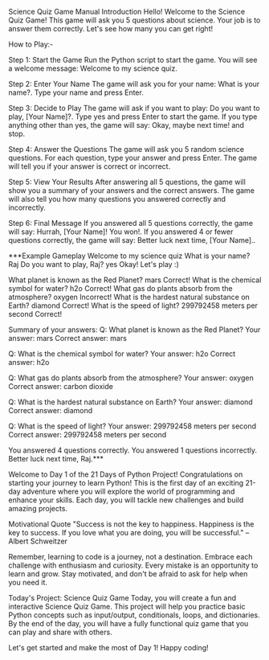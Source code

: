 Science Quiz Game Manual
Introduction
Hello! Welcome to the Science Quiz Game! This game will ask you 5 questions about science. Your job is to answer them correctly. Let's see how many you can get right!

How to Play:-

Step 1: Start the Game
Run the Python script to start the game.
You will see a welcome message: Welcome to my science quiz.

Step 2: Enter Your Name
The game will ask you for your name: What is your name?.
Type your name and press Enter.

Step 3: Decide to Play
The game will ask if you want to play: Do you want to play, [Your Name]?.
Type yes and press Enter to start the game.
If you type anything other than yes, the game will say: Okay, maybe next time! and stop.

Step 4: Answer the Questions
The game will ask you 5 random science questions.
For each question, type your answer and press Enter.
The game will tell you if your answer is correct or incorrect.

Step 5: View Your Results
After answering all 5 questions, the game will show you a summary of your answers and the correct answers.
The game will also tell you how many questions you answered correctly and incorrectly.

Step 6: Final Message
If you answered all 5 questions correctly, the game will say: Hurrah, [Your Name]! You won!.
If you answered 4 or fewer questions correctly, the game will say: Better luck next time, [Your Name]..

***Example Gameplay
Welcome to my science quiz
What is your name? Raj
Do you want to play, Raj? yes
Okay! Let's play :)

What planet is known as the Red Planet? mars
Correct!
What is the chemical symbol for water? h2o
Correct!
What gas do plants absorb from the atmosphere? oxygen
Incorrect!
What is the hardest natural substance on Earth? diamond
Correct!
What is the speed of light? 299792458 meters per second
Correct!

Summary of your answers:
Q: What planet is known as the Red Planet?
Your answer: mars
Correct answer: mars

Q: What is the chemical symbol for water?
Your answer: h2o
Correct answer: h2o

Q: What gas do plants absorb from the atmosphere?
Your answer: oxygen
Correct answer: carbon dioxide

Q: What is the hardest natural substance on Earth?
Your answer: diamond
Correct answer: diamond

Q: What is the speed of light?
Your answer: 299792458 meters per second
Correct answer: 299792458 meters per second

You answered 4 questions correctly.
You answered 1 questions incorrectly.
Better luck next time, Raj.***







Welcome to Day 1 of the 21 Days of Python Project!
Congratulations on starting your journey to learn Python! This is the first day of an exciting 21-day adventure where you will explore the world of programming and enhance your skills. Each day, you will tackle new challenges and build amazing projects.

Motivational Quote
"Success is not the key to happiness. Happiness is the key to success. If you love what you are doing, you will be successful." – Albert Schweitzer

Remember, learning to code is a journey, not a destination. Embrace each challenge with enthusiasm and curiosity. Every mistake is an opportunity to learn and grow. Stay motivated, and don't be afraid to ask for help when you need it.

Today's Project: Science Quiz Game
Today, you will create a fun and interactive Science Quiz Game. This project will help you practice basic Python concepts such as input/output, conditionals, loops, and dictionaries. By the end of the day, you will have a fully functional quiz game that you can play and share with others.

Let's get started and make the most of Day 1! Happy coding!


